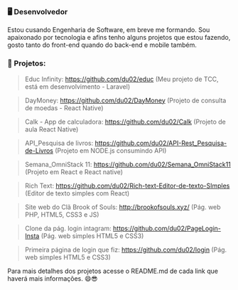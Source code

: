 ### 🖥 Desenvolvedor
Estou cusando Engenharia de Software, em breve me formando. Sou apaixonado por tecnologia e afins tenho alguns projetos que estou fazendo,
gosto tanto do front-end quando do back-end e mobile também.

### 💼 Projetos:

> Educ Infinity: https://github.com/du02/educ (Meu projeto de TCC, está em desenvolvimento - Laravel)

> DayMoney: https://github.com/du02/DayMoney (Projeto de consulta de moedas - React Native)

> Calk - App de calculadora: https://github.com/du02/Calk (Projeto de aula React Native)

> API_Pesquisa de livros: https://github.com/du02/API-Rest_Pesquisa-de-Livros (Projeto em NODE.js consumindo API)

> Semana_OmniStack 11: https://github.com/du02/Semana_OmniStack11 (Projeto em React e React native)

> Rich Text: https://github.com/du02/Rich-text-Editor-de-texto-SImples (Editor de texto simples com React)

> Site web do Clã Brook of Souls: http://brookofsouls.xyz/ (Pág. web PHP, HTML5, CSS3 e JS)

> Clone da pág. login intagram: https://github.com/du02/PageLogin-Insta (Pág. web simples HTML5 e CSS3)

> Primeira página de login que fiz: https://github.com/du02/login (Pág. web simples HTML5 e CSS3)

Para mais detalhes dos projetos acesse o README.md de cada link que haverá mais informações. 😄😎
